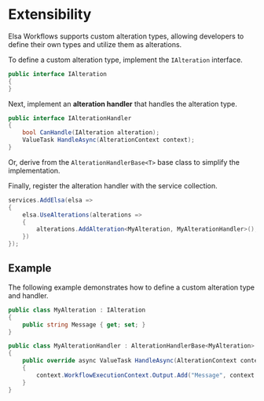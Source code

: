 # Extensibility

Elsa Workflows supports custom alteration types, allowing developers to define their own types and utilize them as alterations.

To define a custom alteration type, implement the `IAlteration` interface.

```csharp
public interface IAlteration
{
}
```

Next, implement an **alteration handler** that handles the alteration type.

```csharp
public interface IAlterationHandler
{
    bool CanHandle(IAlteration alteration);
    ValueTask HandleAsync(AlterationContext context);
}
```

Or, derive from the `AlterationHandlerBase<T>` base class to simplify the implementation.

Finally, register the alteration handler with the service collection.

```csharp
services.AddElsa(elsa => 
{
    elsa.UseAlterations(alterations => 
    {
        alterations.AddAlteration<MyAlteration, MyAlterationHandler>();
    })
});
```

## Example <a href="#example" id="example"></a>

The following example demonstrates how to define a custom alteration type and handler.

```csharp
public class MyAlteration : IAlteration
{
    public string Message { get; set; }
}

public class MyAlterationHandler : AlterationHandlerBase<MyAlteration>
{
    public override async ValueTask HandleAsync(AlterationContext context, MyAlteration alteration)
    {
        context.WorkflowExecutionContext.Output.Add("Message", context.Alteration.Message);
    }
}
```
